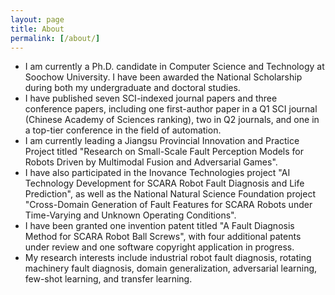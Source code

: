 ```yaml
---
layout: page
title: About
permalink: [/about/]
---
```

- I am currently a Ph.D. candidate in Computer Science and Technology at Soochow University. I have been awarded the National Scholarship during both my undergraduate and doctoral studies. 
- I have published seven SCI-indexed journal papers and three conference papers, including one first-author paper in a Q1 SCI journal (Chinese Academy of Sciences ranking), two in Q2 journals, and one in a top-tier conference in the field of automation.
- I am currently leading a Jiangsu Provincial Innovation and Practice Project titled "Research on Small-Scale Fault Perception Models for Robots Driven by Multimodal Fusion and Adversarial Games".
- I have also participated in the Inovance Technologies project "AI Technology Development for SCARA Robot Fault Diagnosis and Life Prediction", as well as the National Natural Science Foundation project "Cross-Domain Generation of Fault Features for SCARA Robots under Time-Varying and Unknown Operating Conditions".
- I have been granted one invention patent titled "A Fault Diagnosis Method for SCARA Robot Ball Screws", with four additional patents under review and one software copyright application in progress.
- My research interests include industrial robot fault diagnosis, rotating machinery fault diagnosis, domain generalization, adversarial learning, few-shot learning, and transfer learning.
